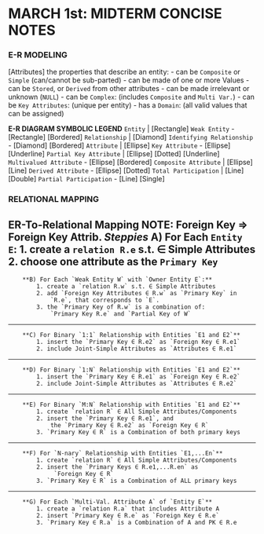 # MARCH 1st: MIDTERM CONCISE NOTES # 

### E-R MODELING ###
    
[Attributes]
    the properties that describe an entity:
    - can be `Composite` or `Simple` (can/cannot be sub-parted)
    - can be made of one or more Values
    - can be `Stored`, or `Derived` from other attributes
    - can be made irrelevant or unknown (`NULL`)
    - can be `Complex`: (includes `Composite` and `Multi Var.`)
    - can be `Key Attributes`: (unique per entity)
    - has a  `Domain`: (all valid values that can be assigned)

**E-R DIAGRAM SYMBOLIC LEGEND**
    `Entity`                        | [Rectangle]
        `Weak Entity`               - [Rectangle] [Bordered]
    `Relationship`                  | [Diamond]
        `Identifying Relationship`  - [Diamond] [Bordered]
    `Attribute`                     | [Ellipse]
        `Key Attribute`             - [Ellipse] [Underline]
            `Partial Key Attribute` | [Ellipse] [Dotted] [Underline]
        `Multivalued Attribute`     - [Ellipse] [Bordered]
        `Composite Attribute`       | [Ellipse] [Line]
        `Derived Attribute`         - [Ellipse] [Dotted]
    `Total Participation`           | [Line] [Double]
        `Partial Participation`     - [Line] [Single]

### RELATIONAL MAPPING ###

**ER-To-Relational Mapping** NOTE: Foreign Key => Foreign Key Attrib.
    *Steppies*
        **A) For Each `Entity E`:**
            1. create a `relation R.e` s.t. ∈ Simple Attributes
            2. choose one attribute as the `Primary Key`
---------------------------------------------------------------------
        **B) For Each `Weak Entity W` with `Owner Entity E`:**
            1. create a `relation R.w` s.t. ∈ Simple Attributes
            2. add `Foreign Key Attributes ∈ R.w` as `Primary Key` in
                `R.e`, that corresponds to `E`.
            3. the `Primary Key of R.w` is a combination of:
                `Primary Key R.e` and `Partial Key of W`
----------------------------------------------------------------------
        **C) For Binary `1:1` Relationship with Entities `E1 and E2`**
            1. insert the `Primary Key ∈ R.e2` as `Foreign Key ∈ R.e1`
            2. include Joint-Simple Attributes as `Attributes ∈ R.e1`
----------------------------------------------------------------------
        **D) For Binary `1:N` Relationship with Entities `E1 and E2`**
            1. insert the `Primary Key ∈ R.e1` as `Foreign Key ∈ R.e2`
            2. include Joint-Simple Attributes as `Attributes ∈ R.e2`
----------------------------------------------------------------------
        **E) For Binary `M:N` Relationship with Entities `E1 and E2`**
            1. create `relation R` ∈ All Simple Attributes/Components
            2. insert the `Primary Key ∈ R.e1`, and 
                the `Primary Key ∈ R.e2` as `Foreign Key ∈ R`
            3. `Primary Key ∈ R` is a Combination of both primary keys
----------------------------------------------------------------------
        **F) For `N-nary` Relationship with Entities `E1,...En`**
            1. create `relation R` ∈ All Simple Attributes/Components
            2. insert the `Primary Keys ∈ R.e1,...R.en` as
                 `Foreign Key ∈ R`
            3. `Primary Key ∈ R` is a Combination of ALL primary keys
----------------------------------------------------------------------
        **G) For Each `Multi-Val. Attribute A` of `Entity E`**
            1. create a `relation R.a` that includes Attribute A
            2. insert `Primary Key ∈ R.e` as `Foreign Key ∈ R.e`
            3. `Primary Key ∈ R.a` is a Combination of A and PK ∈ R.e
